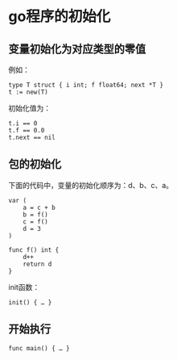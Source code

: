 <!-- toc -->
# go程序的初始化

## 变量初始化为对应类型的零值

例如：

	type T struct { i int; f float64; next *T }
	t := new(T)

初始化值为：

	t.i == 0
	t.f == 0.0
	t.next == nil

## 包的初始化

下面的代码中，变量的初始化顺序为：d、b、c、a。

	var (
		a = c + b
		b = f()
		c = f()
		d = 3
	)

	func f() int {
		d++
		return d
	}

init函数：

	init() { … }

## 开始执行

	func main() { … }
